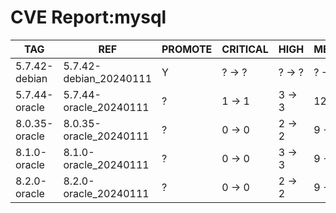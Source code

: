 # CVE Report:mysql
|      TAG      |          REF           | PROMOTE | CRITICAL |  HIGH  |  MEDIUM  |   LOW   | UNKNOWN |
|---------------|------------------------|---------|----------|--------|----------|---------|---------|
| 5.7.42-debian | 5.7.42-debian_20240111 | Y       | ? -> ?   | ? -> ? | ? -> ?   | ? -> ?  | ? -> ?  |
| 5.7.44-oracle | 5.7.44-oracle_20240111 | ?       | 1 -> 1   | 3 -> 3 | 12 -> 12 | 6 -> 4  | 0 -> 0  |
| 8.0.35-oracle | 8.0.35-oracle_20240111 | ?       | 0 -> 0   | 2 -> 2 | 9 -> 9   | 9 -> 2  | 0 -> 0  |
| 8.1.0-oracle  | 8.1.0-oracle_20240111  | ?       | 0 -> 0   | 3 -> 3 | 9 -> 9   | 11 -> 4 | 0 -> 0  |
| 8.2.0-oracle  | 8.2.0-oracle_20240111  | ?       | 0 -> 0   | 2 -> 2 | 9 -> 9   | 9 -> 2  | 0 -> 0  |
